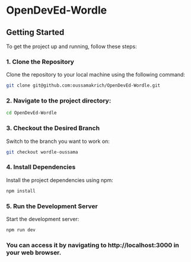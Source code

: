 # OpenDevEd-Wordle
## Getting Started

To get the project up and running, follow these steps:

### 1. Clone the Repository

Clone the repository to your local machine using the following command:

```bash
git clone git@github.com:oussamakrich/OpenDevEd-Wordle.git
```


### 2. Navigate to the project directory:

```bash
cd OpenDevEd-Wordle
```

### 3. Checkout the Desired Branch

Switch to the branch you want to work on:

```bash
git checkout wordle-oussama
```

### 4. Install Dependencies

Install the project dependencies using npm:

```bash
npm install
```

### 5. Run the Development Server

Start the development server:

```bash
npm run dev
```

### You can access it by navigating to http://localhost:3000 in your web browser.
